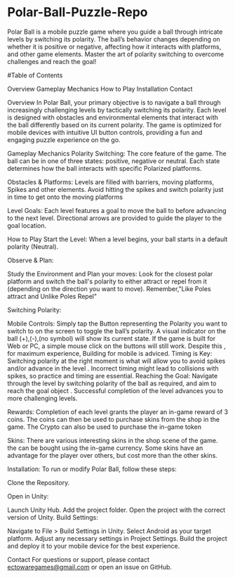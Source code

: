 # Polar-Ball-Puzzle-Repo

Polar Ball is a mobile puzzle game where you guide a ball through intricate levels by switching its polarity. The ball’s behavior changes depending on whether it is positive or negative, affecting how it interacts with platforms, and other game elements. Master the art of polarity switching to overcome challenges and reach the goal!

#Table of Contents

Overview
Gameplay Mechanics
How to Play
Installation
Contact

Overview
In Polar Ball, your primary objective is to navigate a ball through increasingly challenging levels by tactically switching its polarity. Each level is designed with obstacles and environmental elements that interact with the ball differently based on its current polarity. The game is optimized for mobile devices with intuitive UI button controls, providing a fun and engaging puzzle experience on the go.

Gameplay Mechanics
Polarity Switching:
The core feature of the game. The ball can be in one of three states: positive, negative or neutral. Each state determines how the ball interacts with specific Polarized platforms.

Obstacles & Platforms:
Levels are filled with barriers, moving platforms, Spikes and other elements. Avoid hitting the spikes and switch polarity just in time to get onto the moving platforms

Level Goals:
Each level features a goal to move the ball to before advancing to the next level. Directional arrows are provided to guide the player to the goal location.

How to Play
Start the Level:
When a level begins, your ball starts in a default polarity (Neutral).

Observe & Plan:

Study the Environment and Plan your moves: Look for the closest polar platform and switch the ball's polarity to either attract or repel from it (depending on the direction you want to move). Remember,"Like Poles attract and Unlike Poles Repel"

Switching Polarity:

Mobile Controls: Simply tap the Button representing the Polarity you want to switch to on the  screen to toggle the ball’s polarity. A visual indicator on the ball (+),(-),(no symbol)  will show its current state. If the game is built for Web or PC, a simple mouse click on the buttons will still work. Despite this , for maximum experience, Building for mobile is adviced.
Timing is Key:
Switching polarity at the right moment is what will allow you to avoid spikes and/or advance in the level .
Incorrect timing might lead to collisions with spikes, so practice and timing are essential.
Reaching the Goal:
Navigate through the level by switching polarity of the ball as required, and aim to reach the goal object . Successful completion of the level advances you to more challenging levels.

Rewards:
Completion of each level grants the player an in-game reward of 3 coins. The coins can then be used to purchase skins from the shop in the game. The Crypto can also be used to purchase the in-game token

Skins:
There are various interesting skins in the shop scene of the game. the can be bought using the in-game currency. Some skins have an advantage for the player over others, but cost more than the other skins.

Installation:
To run or modify Polar Ball, follow these steps:

Clone the Repository.

Open in Unity:

Launch Unity Hub.
Add the project folder.
Open the project with the correct version of Unity.
Build Settings:

Navigate to File > Build Settings in Unity.
Select Android as your target platform.
Adjust any necessary settings in Project Settings.
Build the project and deploy it to your mobile device for the best experience.


Contact
For questions or support, please contact ectowaregames@gmail.com or open an issue on GitHub.

